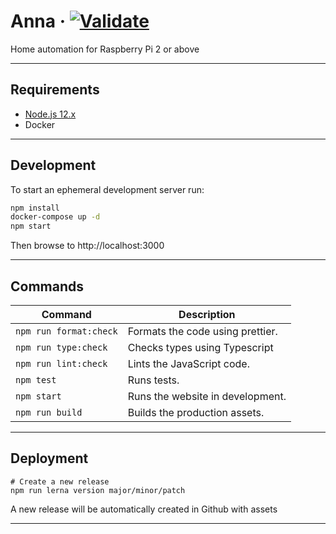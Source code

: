 # Anna &middot; [![Validate](https://github.com/7h1b0/Anna/actions/workflows/validate.yml/badge.svg)](https://github.com/7h1b0/Anna/actions/workflows/validate.yml)

Home automation for Raspberry Pi 2 or above

---

## Requirements

- [Node.js 12.x](https://nodejs.org/)
- Docker

---

## Development

To start an ephemeral development server run:

```sh
npm install
docker-compose up -d
npm start
```

Then browse to http://localhost:3000

---

## Commands

| Command                | Description                      |
| ---------------------- | -------------------------------- |
| `npm run format:check` | Formats the code using prettier. |
| `npm run type:check`   | Checks types using Typescript    |
| `npm run lint:check`   | Lints the JavaScript code.       |
| `npm test`             | Runs tests.                      |
| `npm start`            | Runs the website in development. |
| `npm run build`        | Builds the production assets.    |

---

## Deployment

```
# Create a new release
npm run lerna version major/minor/patch
```

A new release will be automatically created in Github with assets

---
